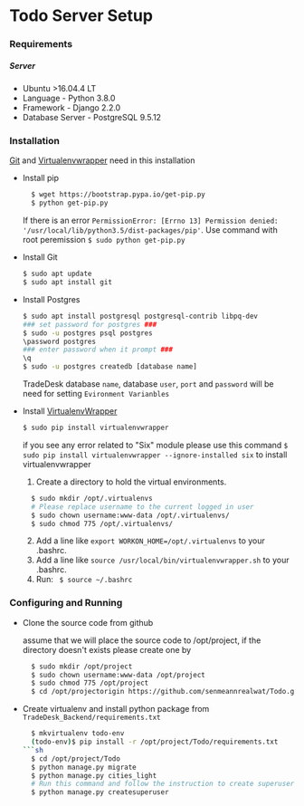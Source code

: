 # Todo Server Setup

### Requirements
##### Server
  - Ubuntu >16.04.4 LT
  - Language - Python 3.8.0
  - Framework - Django 2.2.0
  - Database Server - PostgreSQL 9.5.12
### Installation
[Git](https://help.ubuntu.com/lts/serverguide/git.html) and [Virtualenvwrapper](http://virtualenvwrapper.readthedocs.io/en/latest/install.html) need in this installation
  - Install pip
    ```sh
      $ wget https://bootstrap.pypa.io/get-pip.py
      $ python get-pip.py
    ```
    If there is an error ```PermissionError: [Errno 13] Permission denied: '/usr/local/lib/python3.5/dist-packages/pip'```. Use command with root peremission ```$ sudo python get-pip.py```

  - Install Git
    ```sh
    $ sudo apt update
    $ sudo apt install git
    ```

  - Install Postgres
    ```sh
    $ sudo apt install postgresql postgresql-contrib libpq-dev
    ### set password for postgres ###
    $ sudo -u postgres psql postgres
    \password postgres
    ### enter password when it prompt ###
    \q
    $ sudo -u postgres createdb [database name]
    ```
    TradeDesk database ```name```, database ```user```, ```port``` and ```password``` will be need for setting ```Evironment Varianbles```

  - Install [VirtualenvWrapper](http://virtualenvwrapper.readthedocs.io/en/latest/install.html)
    ```sh
    $ sudo pip install virtualenvwrapper
    ```
    if you see any error related to "Six" module please use this command ```$ sudo pip install virtualenvwrapper --ignore-installed six``` to install virtualenvwrapper

    1. Create a directory to hold the virtual environments.
    ```sh
      $ sudo mkdir /opt/.virtualenvs
      # Please replace username to the current logged in user
      $ sudo chown username:www-data /opt/.virtualenvs/
      $ sudo chmod 775 /opt/.virtualenvs/
    ```
    2. Add a line like ```export WORKON_HOME=/opt/.virtualenvs``` to your .bashrc.
    3. Add a line like ```source /usr/local/bin/virtualenvwrapper.sh``` to your .bashrc.
    4. Run: ``` $ source ~/.bashrc```

### Configuring and Running

  - Clone the source code from github

    assume that we will place the source code to /opt/project, if the directory doesn't exists please create one by
    ```sh
      $ sudo mkdir /opt/project
      $ sudo chown username:www-data /opt/project
      $ sudo chmod 775 /opt/project
      $ cd /opt/projectorigin https://github.com/senmeannrealwat/Todo.git
    ```

  - Create virtualenv and install python package from ```TradeDesk_Backend/requirements.txt```
    ```sh
      $ mkvirtualenv todo-env
      (todo-env)$ pip install -r /opt/project/Todo/requirements.txt
    ```sh
      $ cd /opt/project/Todo
      $ python manage.py migrate
      $ python manage.py cities_light
      # Run this command and follow the instruction to create superuser for site admin
      $ python manage.py createsuperuser
    ```

  ```
